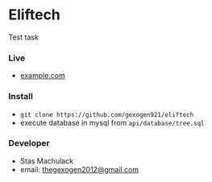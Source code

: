 # Eliftech 
Test task

### Live
- [example.com](//example.com)

### Install
- `git clone https://github.com/gexogen921/eliftech`
- execute database in mysql from `api/database/tree.sql`

### Developer
- Stas Machulack
- email: [thegexogen2012@gmail.com](mailto:thegexogen2012@gmail.com)
